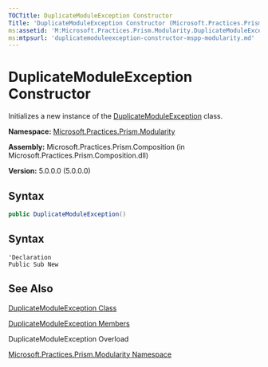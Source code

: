 ```yaml
---
TOCTitle: DuplicateModuleException Constructor
Title: 'DuplicateModuleException Constructor (Microsoft.Practices.Prism.Modularity)'
ms:assetid: 'M:Microsoft.Practices.Prism.Modularity.DuplicateModuleException.\#ctor'
ms:mtpsurl: 'duplicatemoduleexception-constructor-mspp-modularity.md'
---
```


# DuplicateModuleException Constructor

Initializes a new instance of the [DuplicateModuleException](/patterns-practices/reference/duplicatemoduleexception-class-mspp-modularity) class.

**Namespace:** [Microsoft.Practices.Prism.Modularity](/patterns-practices/reference/mspp-modularity-namespace)

**Assembly:** Microsoft.Practices.Prism.Composition (in Microsoft.Practices.Prism.Composition.dll)

**Version:** 5.0.0.0 (5.0.0.0)

## Syntax
```C#
public DuplicateModuleException()
```

## Syntax
```VB
'Declaration
Public Sub New
```

## See Also

[DuplicateModuleException Class](/patterns-practices/reference/duplicatemoduleexception-class-mspp-modularity)

[DuplicateModuleException Members](/patterns-practices/reference/duplicatemoduleexception-members-mspp-modularity)

DuplicateModuleException Overload

[Microsoft.Practices.Prism.Modularity Namespace](/patterns-practices/reference/mspp-modularity-namespace)
